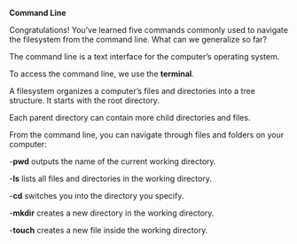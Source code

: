 **Command Line**

Congratulations! You’ve learned five commands commonly used to navigate the filesystem from the command line. What can we generalize so far?

The command line is a text interface for the computer’s operating system. 

To access the command line, we use the **terminal**.

A filesystem organizes a computer’s files and directories into a tree structure. It starts with the root directory. 

Each parent directory can contain more child directories and files.

From the command line, you can navigate through files and folders on your computer:

-**pwd** outputs the name of the current working directory.

-**ls** lists all files and directories in the working directory.

-**cd** switches you into the directory you specify.

-**mkdir** creates a new directory in the working directory.

-**touch** creates a new file inside the working directory.